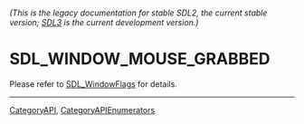 ###### (This is the legacy documentation for stable SDL2, the current stable version; [SDL3](https://wiki.libsdl.org/SDL3/) is the current development version.)
# SDL_WINDOW_MOUSE_GRABBED

Please refer to [SDL_WindowFlags](SDL_WindowFlags) for details.

----
[CategoryAPI](CategoryAPI), [CategoryAPIEnumerators](CategoryAPIEnumerators)

